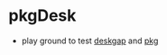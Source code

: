 # pkgDesk

* play ground to test [deskgap](https://github.com/patr0nus/DeskGap/) and [pkg](https://github.com/zeit/pkg)
